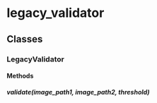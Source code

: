 # legacy_validator

## Classes

### LegacyValidator

#### Methods

##### validate(image_path1, image_path2, threshold)
